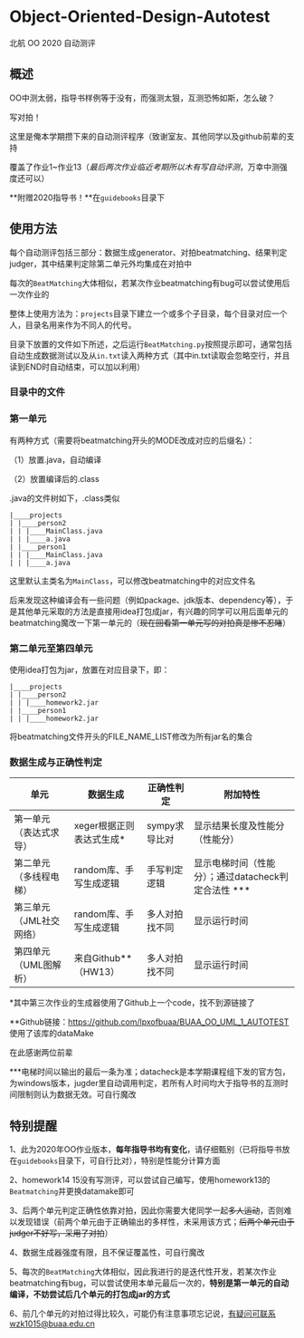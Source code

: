 # Object-Oriented-Design-Autotest
北航 OO 2020 自动测评



## 概述

OO中测太弱，指导书样例等于没有，而强测太狠，互测恐怖如斯，怎么破？

写对拍！

这里是俺本学期攒下来的自动测评程序（致谢室友、其他同学以及github前辈的支持

覆盖了作业1~作业13（*最后两次作业临近考期所以木有写自动评测*，万幸中测强度还可以）

**附赠2020指导书！**在`guidebooks`目录下



## 使用方法

每个自动测评包括三部分：数据生成generator、对拍beatmatching、结果判定judger，其中结果判定除第二单元外均集成在对拍中

每次的`BeatMatching`大体相似，若某次作业beatmatching有bug可以尝试使用后一次作业的

整体上使用方法为：`projects`目录下建立一个或多个子目录，每个目录对应一个人，目录名用来作为不同人的代号。

目录下放置的文件如下所述，之后运行`BeatMatching.py`按照提示即可，通常包括自动生成数据测试以及从`in.txt`读入两种方式（其中in.txt读取会忽略空行，并且读到END时自动结束，可以加以利用）

### 目录中的文件

### 第一单元

有两种方式（需要将beatmatching开头的MODE改成对应的后缀名）：

（1）放置.java，自动编译

（2）放置编译后的.class

.java的文件树如下，.class类似

```
|____projects
| |____person2
| | |____MainClass.java
| | |____a.java
| |____person1
| | |____MainClass.java
| | |____a.java
```

这里默认主类名为`MainClass`，可以修改beatmatching中的对应文件名

后来发现这种编译会有一些问题（例如package、jdk版本、dependency等），于是其他单元采取的方法是直接用idea打包成jar，有兴趣的同学可以用后面单元的beatmatching魔改一下第一单元的（~~现在回看第一单元写的对拍真是惨不忍睹~~）



### 第二单元至第四单元

使用idea打包为jar，放置在对应目录下，即：

```
|____projects
| |____person2
| | |____homework2.jar
| |____person1
| | |____homework2.jar
```

将beatmatching文件开头的FILE_NAME_LIST修改为所有jar名的集合



### 数据生成与正确性判定

| 单元                    | 数据生成                 | 正确性判定     | 附加特性                                            |
| ----------------------- | ------------------------ | -------------- | --------------------------------------------------- |
| 第一单元（表达式求导）  | xeger根据正则表达式生成* | sympy求导比对  | 显示结果长度及性能分（性能分）                      |
| 第二单元（多线程电梯）  | random库、手写生成逻辑   | 手写判定逻辑   | 显示电梯时间（性能分）；通过datacheck判定合法性 *** |
| 第三单元（JML社交网络） | random库、手写生成逻辑   | 多人对拍找不同 | 显示运行时间                                        |
| 第四单元（UML图解析）   | 来自Github**（HW13）     | 多人对拍找不同 | 显示运行时间                                        |

*其中第三次作业的生成器使用了Github上一个code，找不到源链接了

**Github链接：https://github.com/lpxofbuaa/BUAA_OO_UML_1_AUTOTEST 使用了该库的dataMake

在此感谢两位前辈

***电梯时间以输出的最后一条为准；datacheck是本学期课程组下发的官方包，为windows版本，jugder里自动调用判定，若所有人时间均大于指导书的互测时间限制则认为数据无效。可自行魔改



## 特别提醒

1、此为2020年OO作业版本，**每年指导书均有变化**，请仔细甄别（已将指导书放在`guidebooks`目录下，可自行比对），特别是性能分计算方面

2、homework14 15没有写测评，可以尝试自己编写，使用homework13的`Beatmatching`并更换datamake即可

3、后两个单元判定正确性依靠对拍，因此你需要大佬同学一起~~多人运动~~，否则难以发现错误（前两个单元由于正确输出的多样性，未采用该方式；~~后两个单元由于judger不好写，采用了对拍~~）

4、数据生成器强度有限，且不保证覆盖性，可自行魔改

5、每次的`BeatMatching`大体相似，因此我进行的是迭代性开发，若某次作业beatmatching有bug，可以尝试使用本单元最后一次的，**特别是第一单元的自动编译，不妨尝试后几个单元的打包成jar的方式**

6、前几个单元的对拍过得比较久，可能仍有注意事项忘记说，有疑问可联系wzk1015@buaa.edu.cn